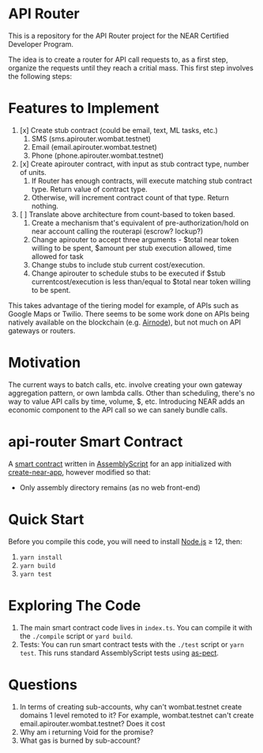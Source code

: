 # API Router

This is a repository for the API Router project for the NEAR Certified Developer Program.

The idea is to create a router for API call requests to, as a first step, organize the requests until they reach a critial mass. This first step involves the following steps:

# Features to Implement

1. [x] Create stub contract (could be email, text, ML tasks, etc.)
   1. SMS (sms.apirouter.wombat.testnet)
   2. Email (email.apirouter.wombat.testnet)
   3. Phone (phone.apirouter.wombat.testnet)
2. [x] Create apirouter contract, with input as stub contract type, number of units.
   1. If Router has enough contracts, will execute matching stub contract type. Return value of contract type.
   2. Otherwise, will increment contract count of that type. Return nothing.
3. [ ] Translate above architecture from count-based to token based.
   1. Create a mechanism that's equivalent of pre-authorization/hold on near account calling the routerapi (escrow? lockup?)
   2. Change apirouter to accept three arguments - $total near token willing to be spent, $amount per stub execution allowed, time allowed for task
   3. Change stubs to include stub current cost/execution.
   4. Change apirouter to schedule stubs to be executed if $stub currentcost/execution is less than/equal to $total near token willing to be spent.

This takes advantage of the tiering model for example, of APIs such as Google Maps or Twilio. There seems to be some work done on
APIs being natively available on the blockchain (e.g. [Airnode](https://medium.com/api3/airnode-the-api-gateway-for-blockchains-8b07ff136840)),
but not much on API gateways or routers.

# Motivation

The current ways to batch calls, etc. involve creating your own gateway aggregation pattern, or own lambda calls. Other than scheduling, there's
no way to value API calls by time, volume, $, etc. Introducing NEAR adds an economic component to the API call so we can sanely bundle calls.

# api-router Smart Contract

A [smart contract] written in [AssemblyScript] for an app initialized with [create-near-app], however modified so that:

- Only assembly directory remains (as no web front-end)

# Quick Start

Before you compile this code, you will need to install [Node.js] ≥ 12, then:

1. `yarn install`
2. `yarn build`
3. `yarn test`

# Exploring The Code

1. The main smart contract code lives in `index.ts`. You can compile
   it with the `./compile` script or `yard build`.
2. Tests: You can run smart contract tests with the `./test` script or `yarn test`. This runs
   standard AssemblyScript tests using [as-pect].

[smart contract]: https://docs.near.org/docs/develop/contracts/overview
[assemblyscript]: https://www.assemblyscript.org/
[create-near-app]: https://github.com/near/create-near-app
[node.js]: https://nodejs.org/en/download/package-manager/
[as-pect]: https://www.npmjs.com/package/@as-pect/cli

# Questions

1. In terms of creating sub-accounts, why can't wombat.testnet create domains 1 level remoted to it? For example, wombat.testnet can't create email.apirouter.wombat.testnet? Does it cost
2. Why am i returning Void for the promise?
3. What gas is burned by sub-account?
